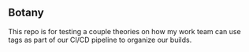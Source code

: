 ## Botany
This repo is for testing a couple theories on how my work team can use tags as part of our CI/CD pipeline to organize our builds.
